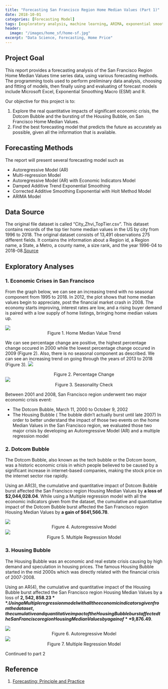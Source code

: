```yaml
---
title: "Forecasting San Francisco Region Home Median Values (Part 1)"
date: 2018-10-01
categories: [Forecasting Model]
tags: [exploratory analysis, machine learning, ARIMA, exponential smoothing, R]
header:
  image: "/images/home_sf/home-sf.jpg"
excerpt: "Data Science, Forecasting, Home Price"
---
```


## Project Goal
This report provides a forecasting analysis of the San Francisco Region Home Median Values time series data, using various forecasting methods. The programming tools used to perform preliminary data analysis, choosing and fitting of models, then finally using and evaluating of forecast models include Microsoft Excel, Exponential Smoothing Macro (ESM) and R.

Our objective for this project is to:
1. Explore the real quantitative impacts of significant economic crisis, the Dotcom Bubble and the bursting of the Housing Bubble, on San Francisco Home Median Values.
2. Find the best forecasting model that predicts the future as accurately as possible, given all the information that is available.

## Forecasting Methods
The report will present several forecasting model such as
* Autoregressive Model (AR)
* Multi-regression Model
* Autoregressive Model (AR) with Economic Indicators Model
* Damped Additive Trend Exponential Smoothing
* Corrected Additive Smoothing Exponential with Holt Method Model
* ARIMA Model


## Data Source
The original file dataset is called “City_Zhvi_TopTier.csv”. This dataset contains records of the top tier home median values in the US by city from 1996 to 2018. The original dataset consists of 13,491 observations 275 different fields. It contains the information about a Region id, a Region name, a State, a Metro, a county name, a size rank, and the year 1996-04 to 2018-08.<a href="https://www.zillow.com/research/data/">Source</a>


## Exploratory Analyses
### 1. Economic Crises in San Francisco
From the graph below, we can see an increasing trend with no seasonal component from 1995 to 2018. In 2012, the plot shows that home median values begin to appreciate, post the financial market crash in 2008. The economy starts improving, interest rates are low, and a rising buyer demand is paired with a low supply of home listings, bringing home median values up.


<img src="{{ site.url }}{{ site.baseurl }}/images/home_sf/eda1.png">
<div style="text-align: center"> Figure 1. Home Median Value Trend </div>



We can see percentage change are positive, the highest percentage change occured in 2000 while the lowest percentage change occured in 2009 (Figure 2). Also, there is no seasonal component as described. We can see an increasing trend on going through the years of 2013 to 2018 (Figure 3).
<img src="{{ site.url }}{{ site.baseurl }}/images/home_sf/eda2.png">
<div style="text-align: center"> Figure 2. Percentage Change </div>



<img src="{{ site.url }}{{ site.baseurl }}/images/home_sf/eda3.png">
<div style="text-align: center"> Figure 3. Seasonality Check </div>



Between 2001 and 2008, San Francisco region underwent two major economic crisis event:
* The Dotcom Bubble,  March 11, 2000 to October 9, 2002
* The Housing Bubble ( The bubble didn’t actually burst until late 2007)
In order to better understand the impact of those two events on the home Median Values in the San Francisco region, we evaluated those two major crisis by developing an Autoregressive Model (AR) and a multiple regression model


### 2. Dotcom Bubble
The Dotcom Bubble, also known as the tech bubble or the Dotcom boom, was a historic economic crisis in which people believed to be caused by a significant increase in internet-based companies, making the stock price on the internet sector rise rapidly.

Using an AR(3), the cumulative and quantitative impact of Dotcom Bubble burst affected the San Francisco region Housing Median Values by **a loss of $2,044,028.04**. While using a Multiple regression model with all the economic indicators given from the dataset,  the cumulative and quantitative impact of the Dotcom Bubble burst affected the San Francisco region Housing Median Values by **a gain of $641,566.78**.

<img src="{{ site.url }}{{ site.baseurl }}/images/home_sf/eda4.png">
<div style="text-align: center"> Figure 4. Autoregressive Model </div>


<img src="{{ site.url }}{{ site.baseurl }}/images/home_sf/eda5.png">
<div style="text-align: center"> Figure 5. Multiple Regression Model</div>



### 3. Housing Bubble
The Housing Bubble was an economic and real estate crisis causing by high demand and speculation in housing prices. The famous Housing Bubble started in the mid 2000s which was directly related with the financial crisis of 2007-2008.

Using an AR(4), the cumulative and quantitative impact of the Housing Bubble burst affected the San Francisco region Housing Median Values by a loss of **$2,542,858.23**. Using a Multiple regression model with all the economic indicators given from the dataset,  the cumulative and quantitative impact of the Housing Bubble burst affected the San Francisco region Housing Median Values by a gain of **$9,876.49**.


<img src="{{ site.url }}{{ site.baseurl }}/images/home_sf/eda6.png">
<div style="text-align: center"> Figure 6. Autoregressive Model</div>


<img src="{{ site.url }}{{ site.baseurl }}/images/home_sf/eda7.png">
<div style="text-align: center"> Figure 7. Multiple Regression Model</div>

Continued to part 2

## Reference
1. <a href="https://otexts.org/fpp2/AR.html">Forecasting: Principle and Practice</a>
